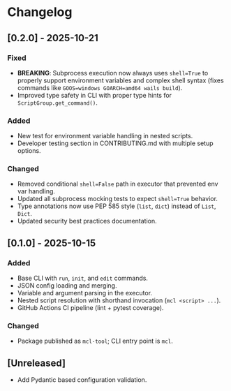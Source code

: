 # Changelog

## [0.2.0] - 2025-10-21
### Fixed
- **BREAKING**: Subprocess execution now always uses `shell=True` to properly support environment variables and complex shell syntax (fixes commands like `GOOS=windows GOARCH=amd64 wails build`).
- Improved type safety in CLI with proper type hints for `ScriptGroup.get_command()`.

### Added
- New test for environment variable handling in nested scripts.
- Developer testing section in CONTRIBUTING.md with multiple setup options.

### Changed
- Removed conditional `shell=False` path in executor that prevented env var handling.
- Updated all subprocess mocking tests to expect `shell=True` behavior.
- Type annotations now use PEP 585 style (`list`, `dict`) instead of `List`, `Dict`.
- Updated security best practices documentation.

## [0.1.0] - 2025-10-15
### Added
- Base CLI with `run`, `init`, and `edit` commands.
- JSON config loading and merging.
- Variable and argument parsing in the executor.
- Nested script resolution with shorthand invocation (`mcl <script> ...`).
- GitHub Actions CI pipeline (lint + pytest coverage).

### Changed
- Package published as `mcl-tool`; CLI entry point is `mcl`.

## [Unreleased]
- Add Pydantic based configuration validation.
